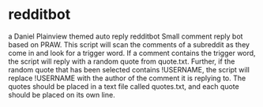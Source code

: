 # redditbot
a Daniel Plainview themed auto reply redditbot
Small comment reply bot based on PRAW. 
This script will scan the comments of a subreddit as they come in and look for a trigger word. 
If a comment contains the trigger word, the script will reply with a random quote from quote.txt. 
Further, if the random quote that has been selected contains !USERNAME, the script will replace !USERNAME with the author of the comment it is replying to. 
The quotes should be placed in a text file called quotes.txt, and each quote should be placed on its own line.
